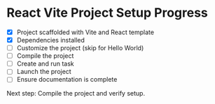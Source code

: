 # React Vite Project Setup Progress

- [x] Project scaffolded with Vite and React template
- [x] Dependencies installed
- [ ] Customize the project (skip for Hello World)
- [ ] Compile the project
- [ ] Create and run task
- [ ] Launch the project
- [ ] Ensure documentation is complete

Next step: Compile the project and verify setup.
